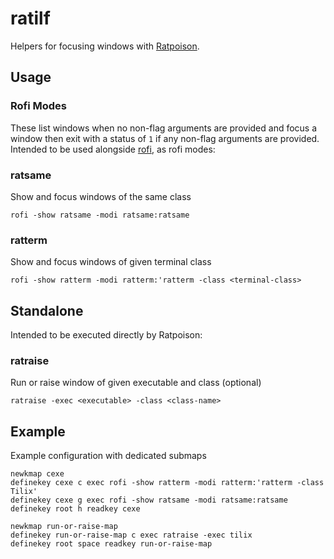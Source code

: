 # ratilf

Helpers for focusing windows with [Ratpoison](https://www.nongnu.org/ratpoison/).

## Usage

### Rofi Modes

These list windows when no non-flag arguments are provided and focus a window then exit with a status of `1` if any non-flag arguments are provided. Intended to be used alongside [rofi](https://github.com/DaveDavenport/rofi), as rofi modes:

### ratsame

Show and focus windows of the same class

```
rofi -show ratsame -modi ratsame:ratsame
```

### ratterm

Show and focus windows of given terminal class

```
rofi -show ratterm -modi ratterm:'ratterm -class <terminal-class>
```

## Standalone

Intended to be executed directly by Ratpoison:

### ratraise

Run or raise window of given executable and class (optional)

```
ratraise -exec <executable> -class <class-name>
```

## Example

Example configuration with dedicated submaps

```
newkmap cexe
definekey cexe c exec rofi -show ratterm -modi ratterm:'ratterm -class Tilix'
definekey cexe g exec rofi -show ratsame -modi ratsame:ratsame
definekey root h readkey cexe

newkmap run-or-raise-map
definekey run-or-raise-map c exec ratraise -exec tilix
definekey root space readkey run-or-raise-map
```
